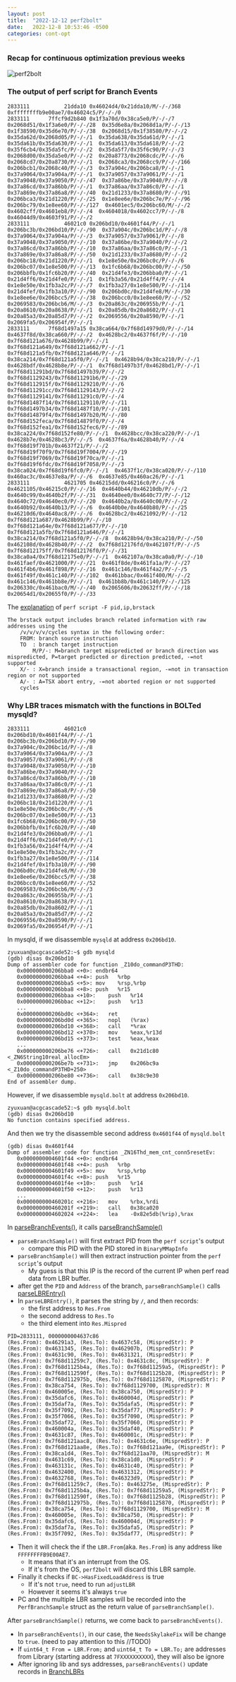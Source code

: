```yaml
---
layout: post
title:  "2022-12-12 perf2bolt"
date:   2022-12-8 10:53:46 -0500
categories: cont-opt 
---
```

### Recap for continuous optimization previous weeks
![perf2bolt](/assets/2022-11-28/perf2bolt_fixed.png)


### The output of perf script for Branch Events
```
2833111           21dda10 0x46024d4/0x21dda10/M/-/-/368  0xffffffffb9e00ae7/0x46024c5/P/-/-/0
2833111      7ffcf9d2b840 0x1f3a70d/0x38ca5e0/P/-/-/7  0x2068d51/0x1f3a6e0/P/-/-/28  0x35d6e8a/0x2068d1a/P/-/-/13  0x1f38590/0x35d6e70/P/-/-/38  0x2068d15/0x1f38580/P/-/-/2  0x35da62d/0x2068d05/P/-/-/1  0x35da638/0x35da61d/P/-/-/1  0x35da61b/0x35da630/P/-/-/1  0x35da613/0x35da618/P/-/-/2  0x35f6cb4/0x35da5fc/P/-/-/2  0x35da5f7/0x35f6c90/P/-/-/3  0x2068d00/0x35da5e0/P/-/-/2  0x20a8773/0x2068cdc/P/-/-/6  0x2068cd7/0x20a8730/P/-/-/1  0x2068ca3/0x2068cc9/P/-/-/166  0x206bcb1/0x2068c40/P/-/-/3  0x37a904c/0x206bca8/P/-/-/1  0x37a9064/0x37a904a/P/-/-/1  0x37a9057/0x37a9061/P/-/-/1  0x37a9048/0x37a9050/P/-/-/47  0x37a86be/0x37a9040/P/-/-/8  0x37a86cd/0x37a86bb/P/-/-/1  0x37a86aa/0x37a86c0/P/-/-/1  0x37a869e/0x37a86a8/P/-/-/40  0x21d1233/0x37a8680/P/-/-/91  0x206bca3/0x21d1220/P/-/-/25  0x1e8ee6e/0x206bc7e/P/-/-/96  0x206bc79/0x1e8ee60/P/-/-/127  0x4601ec5/0x206bc60/M/-/-/2  0x4602cff/0x4601eb8/P/-/-/4  0x4604018/0x4602cc7/P/-/-/8  0x46044d9/0x4603f91/P/-/-/2
2833111           46021c0 0x206bd10/0x4601f44/P/-/-/1  0x206bc3b/0x206bd10/P/-/-/90  0x37a904c/0x206bc1d/P/-/-/8  0x37a9064/0x37a904a/P/-/-/3  0x37a9057/0x37a9061/P/-/-/8  0x37a9048/0x37a9050/P/-/-/10  0x37a86be/0x37a9040/P/-/-/2  0x37a86cd/0x37a86bb/P/-/-/10  0x37a86aa/0x37a86c0/P/-/-/1  0x37a869e/0x37a86a8/P/-/-/50  0x21d1233/0x37a8680/P/-/-/2  0x206bc18/0x21d1220/P/-/-/1  0x1e8e50e/0x206bc0c/P/-/-/6  0x206bc07/0x1e8e500/P/-/-/13  0x1fc6b68/0x206bc00/P/-/-/50  0x206bbfb/0x1fc6b20/P/-/-/40  0x21d4fe3/0x206bba0/P/-/-/1  0x21d4ff6/0x21d4fe0/P/-/-/1  0x1fb3a56/0x21d4ff4/P/-/-/4  0x1e8e50e/0x1fb3a2c/P/-/-/7  0x1fb3a27/0x1e8e500/P/-/-/114  0x21d4fef/0x1fb3a10/P/-/-/90  0x206bd0c/0x21d4fe8/M/-/-/30  0x1e8ee6e/0x206bcc5/P/-/-/38  0x206bcc0/0x1e8ee60/P/-/-/52  0x2069583/0x206bcb6/M/-/-/3  0x20a863c/0x206955b/P/-/-/1  0x20a8610/0x20a8638/P/-/-/1  0x20a85db/0x20a8602/P/-/-/1  0x20a85a3/0x20a85d7/P/-/-/2  0x2069556/0x20a8590/P/-/-/1  0x2069fa5/0x206954f/P/-/-/1
2833111      7f68d1497a15 0x38ca664/0x7f68d14979d0/P/-/-/14  0x4637f8d/0x38ca660/P/-/-/2  0x4628bc2/0x4637f6f/P/-/-/10  0x7f68d121a676/0x4628b99/P/-/-/1  0x7f68d121a649/0x7f68d121a662/P/-/-/1  0x7f68d121a5fb/0x7f68d121a646/P/-/-/1  0x38ca214/0x7f68d121a5f0/P/-/-/1  0x4628b94/0x38ca210/P/-/-/1  0x4628bdf/0x4628b8e/P/-/-/1  0x7f68d1497b3f/0x4628bd1/P/-/-/1  0x7f68d11291bd/0x7f68d1497b39/P/-/-/2  0x7f68d1129243/0x7f68d11291b6/P/-/-/29  0x7f68d112915f/0x7f68d1129210/P/-/-/6  0x7f68d11291cc/0x7f68d1129143/P/-/-/2  0x7f68d1129141/0x7f68d11291c0/P/-/-/4  0x7f68d1487f14/0x7f68d1129110/P/-/-/11  0x7f68d1497b34/0x7f68d1487f10/P/-/-/101  0x7f68d14879f4/0x7f68d1497b20/M/-/-/80  0x7f68d152feca/0x7f68d14879f0/P/-/-/4  0x7f68d152fea1/0x7f68d152fec6/P/-/-/89  0x38ca224/0x7f68d152fe80/P/-/-/1  0x4628bcc/0x38ca220/P/-/-/1  0x4628b7e/0x4628bc3/P/-/-/5  0x4637f6a/0x4628b40/P/-/-/4  0x7f68d19f701b/0x4637f21/P/-/-/2  0x7f68d19f70f9/0x7f68d19f7004/P/-/-/19  0x7f68d19f7069/0x7f68d19f70ca/P/-/-/1  0x7f68d19f6fdc/0x7f68d19f7058/P/-/-/3  0x38ca024/0x7f68d19f6fc0/P/-/-/1  0x4637f1c/0x38ca020/P/-/-/110  0x460ac3c/0x4637e8a/P/-/-/6  0x4637e85/0x460ac26/P/-/-/1
2833111           4621705 0x46215dd/0x46216c0/P/-/-/6  0x4621105/0x46215c0/P/-/-/16  0x4640b44/0x46210db/P/-/-/2  0x4640c99/0x4640b2f/P/-/-/31  0x4640ee0/0x4640c77/P/-/-/12  0x4640c72/0x4640ec0/P/-/-/20  0x4640b2a/0x4640c00/P/-/-/2  0x4640b92/0x4640b13/P/-/-/6  0x4640b0e/0x4640b80/P/-/-/25  0x46210d6/0x4640ac8/P/-/-/6  0x4628bc2/0x4621092/P/-/-/12  0x7f68d121a687/0x4628b99/P/-/-/10  0x7f68d121a64e/0x7f68d121a677/P/-/-/10  0x7f68d121a5fb/0x7f68d121a646/P/-/-/1  0x38ca214/0x7f68d121a5f0/P/-/-/8  0x4628b94/0x38ca210/P/-/-/50  0x462108d/0x4628b40/P/-/-/2  0x7f68d12176fd/0x462107f/P/-/-/5  0x7f68d12175ff/0x7f68d12176f0/P/-/-/31  0x38ca0a4/0x7f68d12175e0/P/-/-/1  0x462107a/0x38ca0a0/P/-/-/10  0x461faef/0x4621000/P/-/-/21  0x461f8de/0x461fa1a/P/-/-/27  0x461f4b6/0x461f898/P/-/-/16  0x461c146/0x461f4a2/P/-/-/5  0x461f49f/0x461c140/P/-/-/102  0x461bbac/0x461f400/M/-/-/2  0x461c146/0x461bb8e/P/-/-/1  0x461bb8b/0x461c140/P/-/-/125  0x206330c/0x461bac0/M/-/-/40  0x2065606/0x20632ff/P/-/-/18  0x20654d1/0x20655f0/P/-/-/33
```

The [explanation](https://github.com/torvalds/linux/blob/master/tools/perf/Documentation/perf-script.txt#L237) of `perf script -F pid,ip,brstack`

```
The brstack output includes branch related information with raw addresses using the
	/v/v/v/v/cycles syntax in the following order:
	FROM: branch source instruction
	TO  : branch target instruction
        M/P/-: M=branch target mispredicted or branch direction was mispredicted, P=target predicted or direction predicted, -=not supported
	X/- : X=branch inside a transactional region, -=not in transaction region or not supported
	A/- : A=TSX abort entry, -=not aborted region or not supported
	cycles
```


### Why LBR traces mismatch with the functions in BOLTed mysqld?
```
2833111           46021c0 
0x206bd10/0x4601f44/P/-/-/1  
0x206bc3b/0x206bd10/P/-/-/90  
0x37a904c/0x206bc1d/P/-/-/8  
0x37a9064/0x37a904a/P/-/-/3  
0x37a9057/0x37a9061/P/-/-/8  
0x37a9048/0x37a9050/P/-/-/10  
0x37a86be/0x37a9040/P/-/-/2  
0x37a86cd/0x37a86bb/P/-/-/10  
0x37a86aa/0x37a86c0/P/-/-/1  
0x37a869e/0x37a86a8/P/-/-/50  
0x21d1233/0x37a8680/P/-/-/2  
0x206bc18/0x21d1220/P/-/-/1  
0x1e8e50e/0x206bc0c/P/-/-/6  
0x206bc07/0x1e8e500/P/-/-/13  
0x1fc6b68/0x206bc00/P/-/-/50  
0x206bbfb/0x1fc6b20/P/-/-/40  
0x21d4fe3/0x206bba0/P/-/-/1  
0x21d4ff6/0x21d4fe0/P/-/-/1  
0x1fb3a56/0x21d4ff4/P/-/-/4  
0x1e8e50e/0x1fb3a2c/P/-/-/7  
0x1fb3a27/0x1e8e500/P/-/-/114  
0x21d4fef/0x1fb3a10/P/-/-/90  
0x206bd0c/0x21d4fe8/M/-/-/30  
0x1e8ee6e/0x206bcc5/P/-/-/38  
0x206bcc0/0x1e8ee60/P/-/-/52  
0x2069583/0x206bcb6/M/-/-/3  
0x20a863c/0x206955b/P/-/-/1  
0x20a8610/0x20a8638/P/-/-/1  
0x20a85db/0x20a8602/P/-/-/1  
0x20a85a3/0x20a85d7/P/-/-/2  
0x2069556/0x20a8590/P/-/-/1  
0x2069fa5/0x206954f/P/-/-/1
```

In mysqld, if we disassemble `mysqld` at address `0x206bd10`.
```
zyuxuan@acgcascade52:~$ gdb mysqld
(gdb) disas 0x206bd10
Dump of assembler code for function _Z10do_commandP3THD:
   0x000000000206bba0 <+0>:	endbr64
   0x000000000206bba4 <+4>:	push   %rbp
   0x000000000206bba5 <+5>:	mov    %rsp,%rbp
   0x000000000206bba8 <+8>:	push   %r15
   0x000000000206bbaa <+10>:	push   %r14
   0x000000000206bbac <+12>:	push   %r13
   ...
   0x000000000206bd0c <+364>:	ret
   0x000000000206bd0d <+365>:	nopl   (%rax)
   0x000000000206bd10 <+368>:	call   *%rax
   0x000000000206bd12 <+370>:	mov    %eax,%r13d
   0x000000000206bd15 <+373>:	test   %eax,%eax
   ...
   0x000000000206be76 <+726>:	call   0x21d1c80 <_ZN6String10real_allocEm>
   0x000000000206be7b <+731>:	jmp    0x206bc9a <_Z10do_commandP3THD+250>
   0x000000000206be80 <+736>:	call   0x38c9e30
End of assembler dump.
```

However, if we disassemble `mysqld.bolt` at address `0x206bd10`.
```
zyuxuan@acgcascade52:~$ gdb mysqld.bolt
(gdb) disas 0x206bd10
No function contains specified address.
```

And then we try the disassemble second address `0x4601f44` of `mysqld.bolt`
```
(gdb) disas 0x4601f44
Dump of assembler code for function _ZN16Thd_mem_cnt_conn5resetEv:
   0x0000000004601f44 <+0>:	endbr64
   0x0000000004601f48 <+4>:	push   %rbp
   0x0000000004601f49 <+5>:	mov    %rsp,%rbp
   0x0000000004601f4c <+8>:	push   %r15
   0x0000000004601f4e <+10>:	push   %r14
   0x0000000004601f50 <+12>:	push   %r13
   ...
   0x000000000460201c <+216>:	mov    %rbx,%rdi
   0x000000000460201f <+219>:	call   0x38ca020
   0x0000000004602024 <+224>:	lea    -0x82e5db(%rip),%rax
```



In [parseBranchEvents()](https://github.com/zyuxuan0115/llvm-project/blob/main/bolt/lib/Profile/DataAggregator.cpp#L1395), it calls [parseBranchSample()](https://github.com/zyuxuan0115/llvm-project/blob/main/bolt/lib/Profile/DataAggregator.cpp#L1069)
- `parseBranchSample()` will first extract PID from the `perf script`'s output
  + compare this PID with the PID stored in `BinaryMMapInfo`
- `parseBranchSample()` will then extract instruction pointer from the `perf script`'s output
  + My guess is that this IP is the record of the current IP when perf read data from LBR buffer. 
- after get the `PID` and `Address` of the branch, `parseBranchSample()` calls [parseLBREntry()]()
- In `parseLBREntry()`, it parses the string by `/`, and then records:
  + the first address to `Res.From`
  + the second address to `Res.To`
  + the third element into `Res.Mispred`

```
PID=2833111, 0000000004637c86
(Res.From): 0x46291a3, (Res.To): 0x4637c58, (MispredStr): P
(Res.From): 0x4631345, (Res.To): 0x462907b, (MispredStr): P
(Res.From): 0x4631c90, (Res.To): 0x4631321, (MispredStr): P
(Res.From): 0x7f68d11259c7, (Res.To): 0x4631c8c, (MispredStr): P
(Res.From): 0x7f68d1125b4a, (Res.To): 0x7f68d11259a5, (MispredStr): P
(Res.From): 0x7f68d112590f, (Res.To): 0x7f68d1125b28, (MispredStr): P
(Res.From): 0x7f68d112975b, (Res.To): 0x7f68d1125870, (MispredStr): P
(Res.From): 0x38ca754, (Res.To): 0x7f68d1129700, (MispredStr): M
(Res.From): 0x460005e, (Res.To): 0x38ca750, (MispredStr): P
(Res.From): 0x35dafc6, (Res.To): 0x460004d, (MispredStr): P
(Res.From): 0x35daf7a, (Res.To): 0x35dafa5, (MispredStr): P
(Res.From): 0x35f7092, (Res.To): 0x35daf77, (MispredStr): P
(Res.From): 0x35f7066, (Res.To): 0x35f7090, (MispredStr): P
(Res.From): 0x35daf72, (Res.To): 0x35f7060, (MispredStr): P
(Res.From): 0x460004a, (Res.To): 0x35daf40, (MispredStr): P
(Res.From): 0x4631c87, (Res.To): 0x460001c, (MispredStr): P
(Res.From): 0x7f68d121aac8, (Res.To): 0x4631c6e, (MispredStr): P
(Res.From): 0x7f68d121aa8e, (Res.To): 0x7f68d121aa9e, (MispredStr): P
(Res.From): 0x38ca1d4, (Res.To): 0x7f68d121aa70, (MispredStr): M
(Res.From): 0x4631c69, (Res.To): 0x38ca1d0, (MispredStr): P
(Res.From): 0x463131c, (Res.To): 0x4631c40, (MispredStr): P
(Res.From): 0x4632400, (Res.To): 0x4631312, (MispredStr): P
(Res.From): 0x4632768, (Res.To): 0x46323d9, (MispredStr): P
(Res.From): 0x7f68d11259c7, (Res.To): 0x463275e, (MispredStr): P
(Res.From): 0x7f68d1125b4a, (Res.To): 0x7f68d11259a5, (MispredStr): P
(Res.From): 0x7f68d112590f, (Res.To): 0x7f68d1125b28, (MispredStr): P
(Res.From): 0x7f68d112975b, (Res.To): 0x7f68d1125870, (MispredStr): P
(Res.From): 0x38ca754, (Res.To): 0x7f68d1129700, (MispredStr): M
(Res.From): 0x460005e, (Res.To): 0x38ca750, (MispredStr): P
(Res.From): 0x35dafc6, (Res.To): 0x460004d, (MispredStr): P
(Res.From): 0x35daf7a, (Res.To): 0x35dafa5, (MispredStr): P
(Res.From): 0x35f7092, (Res.To): 0x35daf77, (MispredStr): P
```

- Then it will check the if the `LBR.From`(aka. `Res.From`) is any address like `FFFFFFFFB9E00AE7`.
  + It means that it's an interrupt from the OS. 
  + If it's from the OS, `perf2bolt` will discard this LBR sample. 
- Finally it checks if `BC->HasFixedLoadAddress` is true
  + If it's not `true`, need to run `adjustLBR`
  + However it seems it's always `true`
- PC and the multiple LBR samples will be recorded into the `PerfBranchSample` struct as the return value of `parseBranchSample()`.

After `parseBranchSample()` returns, we come back to `parseBranchEvents()`.
- In `parseBranchEvents()`, in our case, the `NeedsSkylakeFix` will be change to `true`. (need to pay attention to this //TODO)
- If `uint64_t From = LBR.From;` and `uint64_t To = LBR.To;` are addresses from Library (starting address at `7FXXXXXXXXXX`), they will also be ignore
- After ignoring lib and sys addresses, `parseBranchEvents()` update records in [BranchLBRs](https://github.com/zyuxuan0115/llvm-project/blob/main/bolt/include/bolt/Profile/DataAggregator.h#L132)


